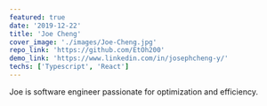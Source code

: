 ```yaml
---
featured: true
date: '2019-12-22'
title: 'Joe Cheng'
cover_image: './images/Joe-Cheng.jpg'
repo_link: 'https://github.com/EtOh200'
demo_link: 'https://www.linkedin.com/in/josephcheng-y/'
techs: ['Typescript', 'React']
---
```


Joe is software engineer passionate for optimization and efficiency.

